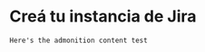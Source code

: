 # Creá tu instancia de Jira

```{admonition} Here's your admonition
Here's the admonition content test
```